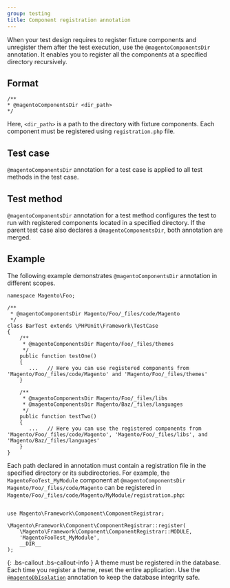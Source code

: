 ```yaml
---
group: testing
title: Component registration annotation
---
```


When your test design requires to register fixture components and unregister them after the test execution, use the `@magentoComponentsDir` annotation.
It enables you to register all the components at a specified directory recursively.

## Format

```php?start_inline=1
/**
* @magentoComponentsDir <dir_path>
*/
```

Here, `<dir_path>` is a path to the directory with fixture components.
Each component must be registered using `registration.php` file.

## Test case

`@magentoComponentsDir` annotation for a test case is applied to all test methods in the test case.

## Test method

`@magentoComponentsDir` annotation for a test method configures the test to run with registered components located in a specified directory.
If the parent test case also declares a `@magentoComponentsDir`, both annotation are merged.

## Example

The following example demonstrates `@magentoComponentsDir` annotation in different scopes.

```php?start_inline=1
namespace Magento\Foo;

/**
 * @magentoComponentsDir Magento/Foo/_files/code/Magento
 */
class BarTest extends \PHPUnit\Framework\TestCase
{
    /**
     * @magentoComponentsDir Magento/Foo/_files/themes
     */
    public function testOne()
    {
       ...   // Here you can use registered components from 'Magento/Foo/_files/code/Magento' and 'Magento/Foo/_files/themes'
    }

    /**
     * @magentoComponentsDir Magento/Foo/_files/libs
     * @magentoComponentsDir Magento/Baz/_files/languages
     */
    public function testTwo()
    {
       ...   // Here you can use the registered components from 'Magento/Foo/_files/code/Magento', 'Magento/Foo/_files/libs', and 'Magento/Baz/_files/languages'
    }
}
```

Each path declared in annotation must contain a registration file in the specified directory or its subdirectories.
For example, the `MagentoFooTest_MyModule` component at `@magentoComponentsDir Magento/Foo/_files/code/Magento` can be registered in `Magento/Foo/_files/code/Magento/MyModule/registration.php`:

```php?start_inline=1

use Magento\Framework\Component\ComponentRegistrar;

\Magento\Framework\Component\ComponentRegistrar::register(
    \Magento\Framework\Component\ComponentRegistrar::MODULE,
    'MagentoFooTest_MyModule',
    __DIR__
);
```

{: .bs-callout .bs-callout-info }
A theme must be registered in the database.
Each time you register a theme, reset the entire application.
Use the [`@magentoDbIsolation`][] annotation to keep the database integrity safe.

<!-- Link definitions -->

[`@magentoDbIsolation`]: ./magento-db-isolation.html